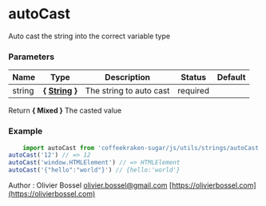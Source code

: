 # autoCast

Auto cast the string into the correct variable type


### Parameters
Name  |  Type  |  Description  |  Status  |  Default
------------  |  ------------  |  ------------  |  ------------  |  ------------
string  |  **{ [String](https://developer.mozilla.org/fr/docs/Web/JavaScript/Reference/Objets_globaux/String) }**  |  The string to auto cast  |  required  |

Return **{ Mixed }** The casted value

### Example
```js
	import autoCast from 'coffeekraken-sugar/js/utils/strings/autoCast'
autoCast('12') // => 12
autoCast('window.HTMLElement') // => HTMLElement
autoCast('{"hello":"world"}') // {hello:'world'}
```
Author : Olivier Bossel [olivier.bossel@gmail.com](mailto:olivier.bossel@gmail.com) [https://olivierbossel.com](https://olivierbossel.com)